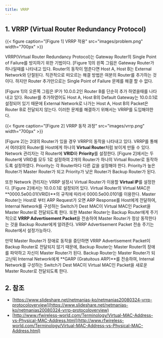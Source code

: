 ```yaml
---
title: VRRP
---
```


## 1. VRRP (Virtual Router Redundancy Protocol)

{{< figure caption="[Figure 1] VRRP 적용" src="images/problem.png" width="700px" >}}

VRRP(Virtual Router Redundancy Protocol)는 Gateway Router의 Single Point of Failure를 방지하기 위한 기법이다. [Figure 1]의 왼쪽 그림은 Gateway Router가 하나일때를 나타내고 있다. Router의 동작이 멈춘다면 Host A, Host B는 External Network와 단절된다. 직관적으로 떠오르는 해결 방법은 여분의 Router를 추가하는 것이다. 하지만 Router 추가만으로는 Single Point of Failure 문제를 해결 할 수 없다.

[Figure 1]의 오른쪽 그림은 IP가 10.0.0.2인 Router B를 단순히 추가 하였을때를 나타내고 있다. Router를 추가하였어도 Host A, Host B의 Default Gateway는 10.0.0.1로 설정되어 있기 때문에 External Network로 나가는 Host A, Host B의 Packet은 Router B로 전달되지 않는다. 이러한 문제를 해결하기 위해서는 VRRP를 도입해야한다.

{{< figure caption="[Figure 2] VRRP 동작 과정" src="images/vrrp.png" width="700px" >}}

[Figure 2]는 2대의 Router가 있을 경우 VRRP의 동작을 나타내고 있다. VRRP를 통해서 여러대의 Router를 Host에게 하나의 **Virtual Router**처럼 보이게 만들 수 있다. Network 관리자는 각 Router에 **VRID**와 **Priority**를 설정한다. [Figure 2]에서는 두 Router에 VRID를 모두 1로 설정하여 2개의 Router가 하나의 Virtual Router로 동작하도록 설정하였다. Priority는 각 Router마다 다른 값을 설정해야 한다. Priority가 높은 Router가 Master Router가 되고 Priority가 낮은 Router가 Backup Router가 된다.

또한 Network 관리자는 VRRP 설정시 Virtual Router가 이용할 **Virtual IP**를 설정한다. [Figure 2]에서는 10.0.0.1로 설정되어 있다. Virtual Router의 Virtual MAC은 **0000.5e00.01{VRID}**의 규칙에 따라서 0000.5e00.0101를 이용한다. Master Router는 Host로 부터 ARP Request가 오면 ARP Response를 Host에게 전달하여, Internal Network를 구성하는 Switch가 Dest MAC이 Virtual MAC인 Packet을 Master Router로 전달되도록 한다. 또한 Master Router는 Backup Router에게 주기적으로 **VRRP Advertisement Packet**을 전송하여 Master Router가 정상 동작한다는 것을 Backup Router에게 알려준다. VRRP Advertisement Packet 전송 주기는 Router에서 설정가능하다.

만약 Master Router가 장애로 동작을 중단하면 VRRP Advertisement Packet이 Backup Router로 전달되지 않기 때문에, Backup Router는 Master Router의 장애를 파악하고 자신이 Master Router가 된다. Backup Router는 Master Router가 되고난뒤 Internal Network에게 **GARP (Gratuitous ARP)**를 전송하여, Internal Network를 구성하는 Switch가 Dest MAC이 Virtual MAC인 Packet을 새로운 Master Router로 전달되도록 한다.

## 2. 참조

* [https://www.slideshare.net/netmanias-ko/netmanias20080324-vrrp-protocoloverview](https://www.slideshare.net/netmanias-ko/netmanias20080324-vrrp-protocoloverview)
* [http://www.rfwireless-world.com/Terminology/Virtual-MAC-Address-vs-Physical-MAC-Address.html](http://www.rfwireless-world.com/Terminology/Virtual-MAC-Address-vs-Physical-MAC-Address.html)